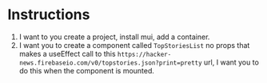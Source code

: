 # Instructions

1. I want to you create a project, install mui, add a container.
2. I want you to create a component called
`TopStoriesList` no props that makes a useEffect call to this `https://hacker-news.firebaseio.com/v0/topstories.json?print=pretty` url, I want you to do this when the component is mounted.